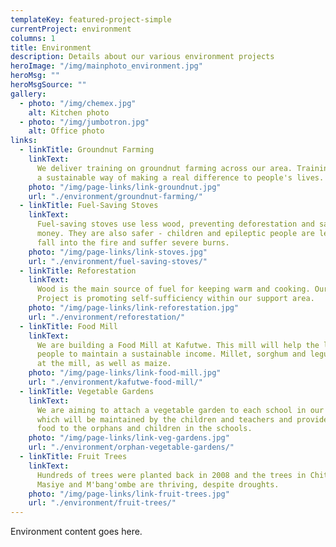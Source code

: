 ```yaml
---
templateKey: featured-project-simple
currentProject: environment
columns: 1
title: Environment
description: Details about our various environment projects
heroImage: "/img/mainphoto_environment.jpg"
heroMsg: ""
heroMsgSource: ""
gallery:
  - photo: "/img/chemex.jpg"
    alt: Kitchen photo
  - photo: "/img/jumbotron.jpg"
    alt: Office photo
links:
  - linkTitle: Groundnut Farming
    linkText:
      We deliver training on groundnut farming across our area. Training is
      a sustainable way of making a real difference to people's lives.
    photo: "/img/page-links/link-groundnut.jpg"
    url: "./environment/groundnut-farming/"
  - linkTitle: Fuel-Saving Stoves
    linkText:
      Fuel-saving stoves use less wood, preventing deforestation and saving
      money. They are also safer - children and epileptic people are less likely to
      fall into the fire and suffer severe burns.
    photo: "/img/page-links/link-stoves.jpg"
    url: "./environment/fuel-saving-stoves/"
  - linkTitle: Reforestation
    linkText:
      Wood is the main source of fuel for keeping warm and cooking. Our Reforestation
      Project is promoting self-sufficiency within our support area.
    photo: "/img/page-links/link-reforestation.jpg"
    url: "./environment/reforestation/"
  - linkTitle: Food Mill
    linkText:
      We are building a Food Mill at Kafutwe. This mill will help the local
      people to maintain a sustainable income. Millet, sorghum and legumes can be ground
      at the mill, as well as maize.
    photo: "/img/page-links/link-food-mill.jpg"
    url: "./environment/kafutwe-food-mill/"
  - linkTitle: Vegetable Gardens
    linkText:
      We are aiming to attach a vegetable garden to each school in our area
      which will be maintained by the children and teachers and provide much needed
      food to the orphans and children in the schools.
    photo: "/img/page-links/link-veg-gardens.jpg"
    url: "./environment/orphan-vegetable-gardens/"
  - linkTitle: Fruit Trees
    linkText:
      Hundreds of trees were planted back in 2008 and the trees in Chitsime,
      Masiye and M'bang'ombe are thriving, despite droughts.
    photo: "/img/page-links/link-fruit-trees.jpg"
    url: "./environment/fruit-trees/"
---
```


Environment content goes here.
